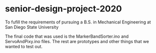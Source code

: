 # senior-design-project-2020

To fufill the requirements of pursuing a B.S. in Mechanical Engineering at San Diego State University

The final code that was used is the MarkerBandSorter.ino and ServoAndPixy.ino files. The rest are prototypes and other things that we wanted to test out.
